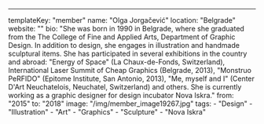 ---
  templateKey: "member"
  name: "Olga Jorgačević"
  location: "Belgrade"
  website: ""
  bio: "She was born in 1990 in Belgrade, where she graduated from the The College of Fine and Applied Arts, Department of Graphic Design. In addition to design, she engages in illustration and handmade sculptural items. She has participated in several exhibitions in the country and abroad: \"Energy of Space\" (La Chaux-de-Fonds, Switzerland), International Laser Summit of Cheap Graphics (Belgrade, 2013), \"Monstruo PeRFIDO\" (Epitome Institute, San Antonio, 2013), \"Me, myself and I\" (Center D'Art Neuchatelois, Neuchatel, Switzerland) and others. She is currently working as a graphic designer for design incubator Nova Iskra."
  from: "2015"
  to: "2018"
  image: "/img/member_image19267.jpg"
  tags: 
    - "Design"
    - "Illustration"
    - "Art"
    - "Graphics"
    - "Sculpture"
    - "Nova Iskra"
